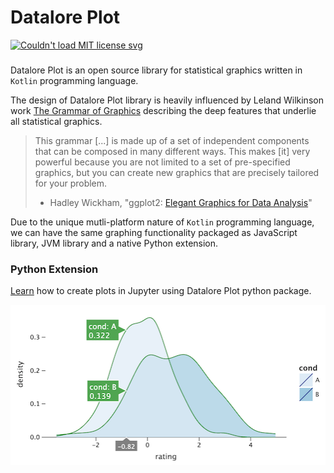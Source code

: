# Datalore Plot

<a href="https://opensource.org/licenses/MIT">
<img src="https://img.shields.io/badge/License-MIT-yellow.svg" alt="Couldn't load MIT license svg"/>
</a>

###
Datalore Plot is an open source library for statistical graphics written in `Kotlin` programming language.

The design of Datalore Plot library is heavily influenced by Leland Wilkinson work [The Grammar of Graphics](https://www.goodreads.com/book/show/2549408.The_Grammar_of_Graphics) describing the deep features that underlie all statistical graphics.

> This grammar [...] is made up of a set of independent components that can be composed in many different ways. This makes [it] very powerful because you are not limited to a set of pre-specified graphics, but you can create new graphics that are precisely tailored for your problem.
> - Hadley Wickham, "ggplot2: [Elegant Graphics for Data Analysis](https://www.goodreads.com/book/show/6829192-ggplot2)"



Due to the unique mutli-platform nature of `Kotlin` programming language, we can have the same graphing functionality packaged as JavaScript library, JVM library and a native Python extension.

### Python Extension 

[Learn](README_PYTHON.md) how to create plots in Jupyter using Datalore Plot python package.

![](docs/examples/images/quickstart.png)